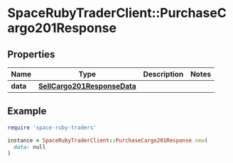 # SpaceRubyTraderClient::PurchaseCargo201Response

## Properties

| Name | Type | Description | Notes |
| ---- | ---- | ----------- | ----- |
| **data** | [**SellCargo201ResponseData**](SellCargo201ResponseData.md) |  |  |

## Example

```ruby
require 'space-ruby-traders'

instance = SpaceRubyTraderClient::PurchaseCargo201Response.new(
  data: null
)
```

